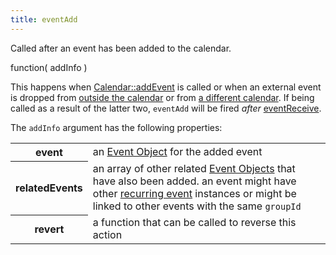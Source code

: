 ```yaml
---
title: eventAdd
---
```


Called after an event has been added to the calendar.

<div class='spec' markdown='1'>
function( addInfo )
</div>

This happens when [Calendar::addEvent](Calendar-addEvent) is called or when an external event is dropped from [outside the calendar](external-dragging) or from [a different calendar](other-calendar-dragging). If being called as a result of the latter two, `eventAdd` will be fired *after* [eventReceive](eventReceive).

The `addInfo` argument has the following properties:

<table>

<tr>
<th>event</th>
<td>an <a href='event-object'>Event Object</a> for the added event</td>
</tr>

<tr>
<th>relatedEvents</th>
<td>an array of other related <a href='event-object'>Event Objects</a> that have also been added. an event might have other <a href='recurring-events'>recurring event</a> instances or might be linked to other events with the same <code>groupId</code></td>
</tr>

<tr>
<th>revert</th>
<td>a function that can be called to reverse this action</td>
</tr>

</table>
